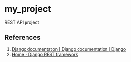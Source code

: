 # my_project

REST API project

## References

1. [Django documentation | Django documentation | Django](https://docs.djangoproject.com/en/5.0/)
2. [Home - Django REST framework](https://www.django-rest-framework.org/)
